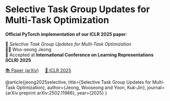 # Selective Task Group Updates for Multi-Task Optimization

**Official PyTorch implementation of our ICLR 2025 paper**:

📄 *Selective Task Group Updates for Multi-Task Optimization*  
👨‍💻 Woo-seong Jeong  
📅 Accepted at **International Conference on Learning Representations (ICLR) 2025**

[📚 Paper (arXiv)]((https://arxiv.org/abs/2502.11986)) &nbsp;&nbsp;&nbsp; [🧠 ICLR 2025](https://iclr.cc/)




@article{jeong2025selective,
  title={Selective Task Group Updates for Multi-Task Optimization},
  author={Jeong, Wooseong and Yoon, Kuk-Jin},
  journal={arXiv preprint arXiv:2502.11986},
  year={2025}
}
